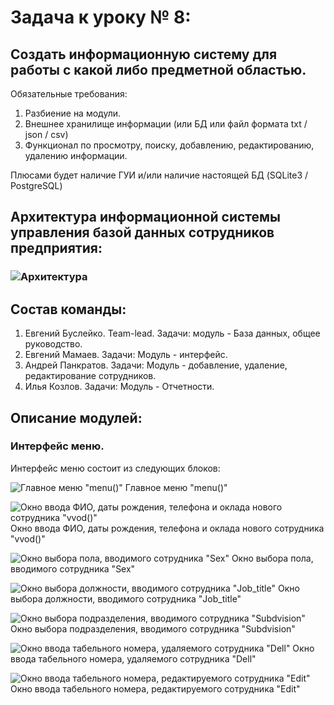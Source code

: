 # Задача к уроку № 8: 
## Создать информационную систему для работы с какой либо предметной областью.
Обязательные требования:
1. Разбиение на модули.
2. Внешнее хранилище информации (или БД или файл формата txt / json / csv)
3. Функционал по просмотру, поиску, добавлению, редактированию, удалению информации.

Плюсами будет наличие ГУИ и/или наличие настоящей БД (SQLite3 / PostgreSQL)

## Архитектура информационной системы управления базой данных сотрудников предприятия:
### ![Архитектура](https://github.com/MamaevEA/Lesson-Python/blob/main/ERP/Arh.jpg)

## Состав команды:
1. Евгений Буслейко. Team-lead. Задачи: модуль - База данных, общее руководство.
2. Евгений Мамаев. Задачи: Модуль - интерфейс.
3. Андрей Панкратов. Задачи: Модуль - добавление, удаление, редактирование сотрудников.
4. Илья Козлов. Задачи: Модуль - Отчетности.

## Описание модулей:
### Интерфейс меню.

Интерфейс меню состоит из следующих блоков:

![Главное меню "menu()"](https://github.com/MamaevEA/Lesson-Python/blob/main/ERP/Menu.png)
Главное меню "menu()"

![Окно ввода ФИО, даты рождения, телефона и оклада нового сотрудника "vvod()"](https://github.com/MamaevEA/Lesson-Python/blob/main/ERP/Vvod.png)
Окно ввода ФИО, даты рождения, телефона и оклада нового сотрудника "vvod()"

![Окно выбора пола, вводимого сотрудника "Sex"](https://github.com/MamaevEA/Lesson-Python/blob/main/ERP/Sex.png)
Окно выбора пола, вводимого сотрудника "Sex"

![Окно выбора должности, вводимого сотрудника "Job_title"](https://github.com/MamaevEA/Lesson-Python/blob/main/ERP/Job_title.png)
Окно выбора должности, вводимого сотрудника "Job_title"

![Окно выбора подразделения, вводимого сотрудника "Subdvision"](https://github.com/MamaevEA/Lesson-Python/blob/main/ERP/Subdivision.png)
Окно выбора подразделения, вводимого сотрудника "Subdvision"

![Окно ввода табельного номера, удаляемого сотрудника "Dell"](https://github.com/MamaevEA/Lesson-Python/blob/main/ERP/Dell.png)
Окно ввода табельного номера, удаляемого сотрудника "Dell"

![Окно ввода табельного номера, редактируемого сотрудника "Edit"](https://github.com/MamaevEA/Lesson-Python/blob/main/ERP/Edit.png)
Окно ввода табельного номера, редактируемого сотрудника "Edit"
